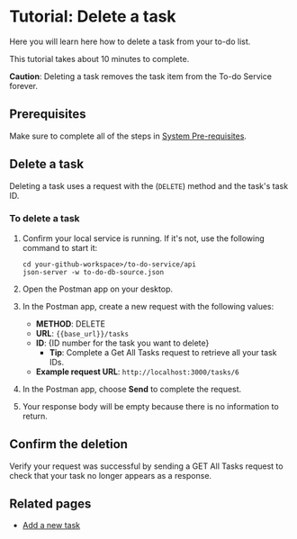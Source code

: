 # Tutorial: Delete a task

Here you will learn here how to delete a task from your to-do list.

This tutorial takes about 10 minutes to complete.

**Caution**: Deleting a task removes the task item from the To-do Service forever.

## Prerequisites

Make sure to complete all of the steps in [System Pre-requisites](../before-you-start-a-tutorial.md).

## Delete a task

Deleting a task uses a request with the (`DELETE`) method and the task's task ID.

### To delete a task

1. Confirm your local service is running. If it's not, use the following command to start it:

    ```shell
    cd your-github-workspace>/to-do-service/api
    json-server -w to-do-db-source.json
    ```

2. Open the Postman app on your desktop.
3. In the Postman app, create a new request with the following values:
   * **METHOD**: DELETE
   * **URL**: `{{base_url}}/tasks`
   * **ID**: {ID number for the task you want to delete}
       * **Tip**: Complete a Get All Tasks request to retrieve all your task IDs.
   * **Example request URL**: `http://localhost:3000/tasks/6`
4. In the Postman app, choose **Send** to complete the request.
5. Your response body will be empty because there is no information to return.

## Confirm the deletion

Verify your request was successful by sending a GET All Tasks request to check that your task no longer appears as a response.

## Related pages
* [Add a new task](add-a-new-task.md)
